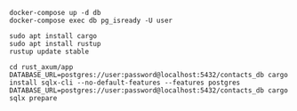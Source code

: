     docker-compose up -d db
    docker-compose exec db pg_isready -U user

    sudo apt install cargo
    sudo apt install rustup
    rustup update stable

    cd rust_axum/app
    DATABASE_URL=postgres://user:password@localhost:5432/contacts_db cargo install sqlx-cli --no-default-features --features postgres
    DATABASE_URL=postgres://user:password@localhost:5432/contacts_db cargo sqlx prepare
